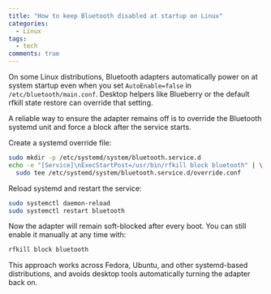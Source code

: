 ```yaml
---
title: "How to keep Bluetooth disabled at startup on Linux"
categories:
  - Linux
tags:
  - tech
comments: true
---
```


On some Linux distributions, Bluetooth adapters automatically power on at system startup even when you set
`AutoEnable=false` in `/etc/bluetooth/main.conf`. Desktop helpers like Blueberry or the default rfkill
state restore can override that setting.

A reliable way to ensure the adapter remains off is to override the Bluetooth systemd unit and force
a block after the service starts.

Create a systemd override file:

```bash
sudo mkdir -p /etc/systemd/system/bluetooth.service.d
echo -e "[Service]\nExecStartPost=/usr/bin/rfkill block bluetooth" | \
  sudo tee /etc/systemd/system/bluetooth.service.d/override.conf
```
Reload systemd and restart the service:

```bash
sudo systemctl daemon-reload
sudo systemctl restart bluetooth
```
Now the adapter will remain soft-blocked after every boot.
You can still enable it manually at any time with:

```bash
rfkill block bluetooth
```

This approach works across Fedora, Ubuntu, and other systemd-based distributions, and avoids desktop tools automatically turning the adapter back on.
